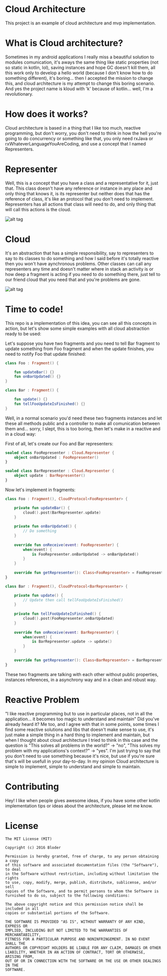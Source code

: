 # Cloud Architecture
This project is an example of cloud architecture and mvp implementation.

# What is Cloud architecture?
Sometimes in my android applications I really miss a beautiful solution to modules comunication, it's aways the same thing like static properties (not so static in kotlin, lol), saving instances and hope GC doesn't kill them, all this work only to develop a hello world (because I don't know how to do something different), it's boring... then I accepted the mission to change this, and cloud architecture is my attempt to change this boring scenario. And yes the project name is kloud with 'k' because of kotlin... well, I'm a revolutionary.

# How does it works?
Cloud architecture is based in a thing that I like too much, reactive programming, but don't worry, you don't need to think in how the hell you're going to do concurrency or something like that, you only need rxJava or rxWhateverLanguageYouAreCoding, and use a concept that I named Representers.

# Representer
Well, this is a concept that you have a class and a representative for it, just that. This class doesn't have any reference or instance in any place and only thing that knows it, is its representer but neither does that has the reference of class, it's like an protocol that you don't need to implement. Representers has all actions that class will need to do, and only thing that will call this actions is the cloud.

![alt tag](https://github.com/bloderxd/kloud/blob/master/app/src/main/res/drawable/representers_cloud.jpg) 

# Cloud
It's an abstraction that has a simple responsibility, say to representers to say to its classes to do something and how I said before it's totally reactive then you won't have aynchronous problems. Other classes can call any representers any time and doesn't matter where in stack an activity is or how deep a fragment is acting if you need to do something there, just tell to our friend cloud that you need that and you're problems are gone.

![alt tag](https://github.com/bloderxd/kloud/blob/master/app/src/main/res/drawable/cloud_post.jpg)

# Time to code!
This repo is a implementation of this idea, you can see all this concepts in action, but let's show some simple examples with all cloud abstraction ready to be used:

Let's suppose you have two fragments and you need to tell Bar fragment to update something from Foo fragment and when the update finishes, you need to notify Foo that update finished:

```kotlin
class Foo : Fragment() {

    fun updateBar() {}
    fun onBarUpdated() {}
}

class Bar : Fragment() {

    fun update() {}
    fun tellFooUpdateIsFinished() {}
}
```

Well, in a normal scenario you'd need these two fragments instances and let these all methods public and a controller to make all comunication between them and... sorry, I slept, this is too boring, then let's make in a reactive and in a cloud way:

First of all, let's create our Foo and Bar representers:

```kotlin
sealed class FooRepresenter : Cloud.Representer {
    object onBarUpdated : FooRepresenter()
}

sealed class BarRepresenter : Cloud.Representer {
    object update : BarRepresenter()
}
```

Now let's implement in fragments:

```kotlin
class Foo : Fragment(), CloudProtocol<FooRepresenter> {

    private fun updateBar() {
        cloud().post(BarRepresenter.update)
    }
    
    private fun onBarUpdated() {
        // Do something
    }
    
    override fun onReceive(event: FooRepresenter) {
        when(event) {
            is FooRepresenter.onBarUpdated -> onBarUpdated()
        }
    }
    
    override fun getRepresenter(): Class<FooRepresenter> = FooRepresenter::class.java
}

class Bar : Fragment(), CloudProtocol<BarRepresenter> {

    private fun update() {
        // Update then call tellFooUpdateIsFinished()
    }
    
    private fun tellFooUpdateIsFinished() {
        cloud().post(FooRepresenter.onBarUpdated)
    }
    
    override fun onReceive(event: BarRepresenter) {
        when(event) {
            is BarRepresenter.update -> update()
        }
    }
    
    override fun getRepresenter(): Class<BarRepresenter> = BarRepresenter::class.java
}
```
These two fragments are talking with each other without public properties, instances references, in a asynchrony way and in a clean and robust way.

# Reactive Problem
"I like reactive programming but to use in particular places, not in all the application... it becomes too magic to understand and maintain" Did you've already heard it? Me too, and I agree with that in some points, some times I find some reactive solutions and libs that doesn't make sense to use, it's just make a simple thing in a hard thing to implement and maintain, but when I thought about cloud architecture I tried to think in this case and the question is "This solves all problems in the world?" -> "no", "This solves my problem with my applications's context?" -> "yes". I'm just trying to say that you don't need to use something because it's nice, but use if you're sure that's will be usefull in your day-to-day. In my opinion Cloud architecture is simple to implement, simple to understand and simple to maintain.

# Contributing 
Hey! I like when people gives awesome ideas, if you have some other kotlin implementation tips or ideas about the architecture, please let me know.

# License

```
The MIT License (MIT)

Copyright (c) 2016 Bloder

Permission is hereby granted, free of charge, to any person obtaining a copy
of this software and associated documentation files (the "Software"), to deal
in the Software without restriction, including without limitation the rights
to use, copy, modify, merge, publish, distribute, sublicense, and/or sell
copies of the Software, and to permit persons to whom the Software is
furnished to do so, subject to the following conditions:

The above copyright notice and this permission notice shall be included in all
copies or substantial portions of the Software.

THE SOFTWARE IS PROVIDED "AS IS", WITHOUT WARRANTY OF ANY KIND, EXPRESS OR
IMPLIED, INCLUDING BUT NOT LIMITED TO THE WARRANTIES OF MERCHANTABILITY,
FITNESS FOR A PARTICULAR PURPOSE AND NONINFRINGEMENT. IN NO EVENT SHALL THE
AUTHORS OR COPYRIGHT HOLDERS BE LIABLE FOR ANY CLAIM, DAMAGES OR OTHER
LIABILITY, WHETHER IN AN ACTION OF CONTRACT, TORT OR OTHERWISE, ARISING FROM,
OUT OF OR IN CONNECTION WITH THE SOFTWARE OR THE USE OR OTHER DEALINGS IN THE
SOFTWARE.
```
